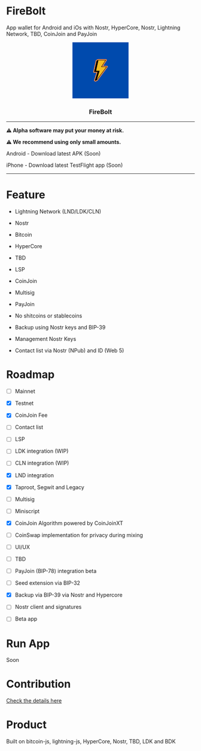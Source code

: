 # FireBolt

App wallet for Android  and iOs with Nostr, HyperCore, Nostr, Lightning Network, TBD, CoinJoin and PayJoin

<p align="center">
  <a href="https://github.com/AreaLayer/FireBolt" title="AreaLayer">
    <img alt="FireBolt" src="./src/assets/firebolt_logo_readme.png" width="150"></img>
  </a>
</p>

<h3 align="center">FireBolt</h3>


---

**⚠️ Alpha software may put your money at risk.**

**⚠️ We recommend using only small amounts.**

 Android - Download latest APK (Soon)

iPhone - Download latest TestFlight app (Soon)

---


# Feature

- Lightning Network (LND/LDK/CLN)

- Nostr

- Bitcoin

- HyperCore 

- TBD

- LSP

- CoinJoin 

- Multisig 

- PayJoin

- No shitcoins or stablecoins

- Backup using Nostr keys and BIP-39

- Management Nostr Keys

- Contact list via Nostr (NPub) and ID (Web 5) 

# Roadmap

- [ ] Mainnet

- [X] Testnet

- [X] CoinJoin Fee

- [ ] Contact list 

- [ ] LSP

- [ ] LDK integration (WIP)

- [ ] CLN integration (WIP)

- [X] LND integration

- [X] Taproot, Segwit and Legacy

- [ ] Multisig

- [ ] Miniscript

- [x] CoinJoin Algorithm powered by CoinJoinXT

- [ ] CoinSwap implementation for privacy during mixing

- [ ] UI/UX

- [ ] TBD 

- [ ] PayJoin (BIP-78) integration beta

- [ ] Seed extension via BIP-32

- [x] Backup via BIP-39 via Nostr and Hypercore

- [ ] Nostr client and signatures 

- [ ] Beta app

# Run App 

Soon

# Contribution

[Check the details here](https://github.com/AreaLayer/FireBolt/blob/main/CONTRIBUTING.md)

# Product

Built on bitcoin-js, lightning-js,  HyperCore, Nostr, TBD, LDK and BDK
